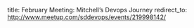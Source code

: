 title: February Meeting: Mitchell’s Devops Journey
redirect_to: http://www.meetup.com/sddevops/events/219998142/